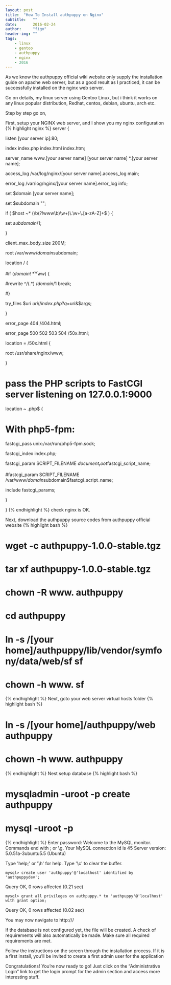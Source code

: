```yaml
---
layout: post
title:  "How To Install authpuppy on Nginx"
subtitle:   ""  
date:       2016-02-24
author:     "figo"
header-img: ""
tags:
    - linux
    - gentoo
    - authpuppy
    - nginx
    - 2016
---
```

As we know the authpuppy official wiki website only supply the installation guide on apache web server, but as a good result as I practiced, it can be successfully installed on the nginx web server.

Go on details, my linux server using Gentoo Linux, but i think it works on any linux popular distribution, Redhat, centos, debian, ubuntu, arch etc.

Step by step go on,

First, setup your NGINX web server, and I show you my nginx configuration
{% highlight nginx %}
server {

listen   [your server ip]:80;

index index.php index.html index.htm;

server_name www.[your server name] [your server name] *.[your server name];

access_log /var/log/nginx/[your server name].access_log main;

error_log /var/log/nginx/[your server name].error_log info;

set $domain [your server name];

set $subdomain "";

if ( $host ~* (\b(?!www\b)\w+)\.\w+\.[a-zA-Z]+$ ) {

set $subdomain /$1;

}

client_max_body_size 200M;

root /var/www/$domain$subdomain;

location / {

#if ($domain !~* ^www$) {

#rewrite ^/(.*)    /$domain/$1 break;

#}

try_files $uri $uri/ /index.php?q=$uri&$args;

}

error_page 404 /404.html;

error_page 500 502 503 504 /50x.html;

 

location = /50x.html {

root /usr/share/nginx/www;

}

# pass the PHP scripts to FastCGI server listening on 127.0.0.1:9000

location ~ \.php$ {

# With php5-fpm:

fastcgi_pass unix:/var/run/php5-fpm.sock;

fastcgi_index index.php;

fastcgi_param  SCRIPT_FILENAME    $document_root$fastcgi_script_name;

#fastcgi_param SCRIPT_FILENAME /var/www/$domain$subdomain$fastcgi_script_name;

include fastcgi_params;

}

}
{% endhighlight %}
check nginx is OK.

Next, download the authpuppy source codes from authpuppy official website
{% highlight bash %}
# wget -c authpuppy-1.0.0-stable.tgz

# tar xf authpuppy-1.0.0-stable.tgz

# chown -R www. authpuppy

# cd authpuppy

# ln -s /[your home]/authpuppy/lib/vendor/symfony/data/web/sf sf

# chown -h www. sf
{% endhighlight %}
Next, goto your web server virtual hosts folder
{% highlight bash %}
# ln -s /[your home]/authpuppy/web authpuppy

# chown -h www. authpuppy
{% endhighlight %}
Nest setup database
{% highlight bash %}
# mysqladmin -uroot -p create authpuppy

# mysql -uroot -p
{% endhighlight %}
Enter password: 
Welcome to the MySQL monitor.  Commands end with ; or \g.
Your MySQL connection id is 45
Server version: 5.0.51a-3ubuntu5.5 (Ubuntu)
   
Type 'help;' or '\h' for help. Type '\c' to clear the buffer.

``` mysql   
mysql> create user 'authpuppy'@'localhost' identified by 'authpuppydev';
```

Query OK, 0 rows affected (0.21 sec)

``` mysql   
mysql> grant all privileges on authpuppy.* to 'authpuppy'@'localhost' with grant option;
```

Query OK, 0 rows affected (0.02 sec)

You may now navigate to http://<your authpuppy server>/

If the database is not configured yet, the file will be created. A check of requirements will also automatically be made. Make sure all required requirements are met.

Follow the instructions on the screen through the installation process. If it is a first install, you’ll be invited to create a first admin user for the application

Congratulations! You’re now ready to go! Just click on the “Administrative Login” link to get the login prompt for the admin section and access more interesting stuff.
